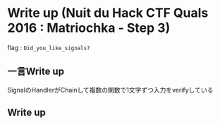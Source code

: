 # Write up (Nuit du Hack CTF Quals 2016 : Matriochka - Step 3)

flag : `Did_you_like_signals?`

## 一言Write up
SignalのHandlerがChainして複数の関数で1文字ずつ入力をverifyしている

## Write up

